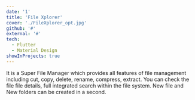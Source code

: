 ```yaml
---
date: '1'
title: 'File Xplorer'
cover: './FileXplorer_opt.jpg'
github: '#'
external: '#'
tech:
  - Flutter
  - Material Design
showInProjects: true
---
```


It is a Super File Manager which provides all features of file management including cut, copy, delete, rename, compress, extract. You can check the file file details, full integrated search within the file system. New file and New folders can be created in a second.